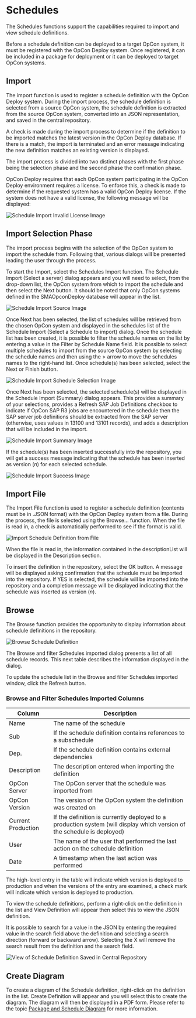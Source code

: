 # Schedules

The Schedules functions support the capabilities required to import and view schedule definitions.

Before a schedule definition can be deployed to a target OpCon system, it must be registered with the OpCon Deploy system. Once registered, it can be included in a package for deployment or it can be deployed to target OpCon systems.

## Import

The import function is used to register a schedule definition with the OpCon Deploy system. During the import process, the schedule definition is selected from a source OpCon system, the schedule definition is extracted from the source OpCon system, converted into an JSON representation, and saved in the central repository.

A check is made during the import process to determine if the definition to be imported matches the latest version in the OpCon Deploy database. If there is a match, the import is terminated and an error message indicating the new definition matches an existing version is displayed.

The import process is divided into two distinct phases with the first phase being the selection phase and the second phase the confirmation phase.

OpCon Deploy requires that each OpCon system participating in the OpCon Deploy environment requires a license. To enforce this, a check is made to determine if the requested system has a valid OpCon Deploy license. If the system does not have a valid license, the following message will be displayed:

![Schedule Import Invalid License Image](/img/schedule-import-invalid-license.png)

## Import Selection Phase

The import process begins with the selection of the OpCon system to import the schedule from. Following that, various dialogs will be presented leading the user through the process.

To start the Import, select the Schedules Import function. The Schedule Import (Select a server) dialog appears and you will need to select, from the drop-down list, the OpCon system from which to import the schedule and then select the Next button. It should be noted that only OpCon systems defined in the SMAOpconDeploy database will appear in the list.

![Schedule Import Source Image](/img/schedule-import-source-system.png)

Once Next has been selected, the list of schedules will be retrieved from the chosen OpCon system and displayed in the schedules list of the Schedule Import (Select a Schedule to import) dialog. Once the schedule list has been created, it is possible to filter the schedule names on the list by entering a value in the Filter by Schedule Name field. It is possible to select multiple schedules to import from the source OpCon system by selecting the schedule names and then using the > arrow to move the schedules names to the right-hand list. Once schedule(s) has been selected, select the Next or Finish button.

![Schedule Import Schedule Selection Image](/img/schedule-import-schedule-selection.png)

Once Next has been selected, the selected schedule(s) will be displayed in the Schedule Import (Summary) dialog appears. This provides a summary of your selections, provides a Refresh SAP Job Definitions checkbox to indicate if OpCon SAP R3 jobs are encountered in the schedule then the SAP server job definitions should be extracted from the SAP server (otherwise, uses values in 13100 and 13101 records), and adds a description that will be included in the import.

![Schedule Import Summary Image](/img/schedule-import-summary.png)

If the schedule(s) has been inserted successfully into the repository, you will get a success message indicating that the schedule has been inserted as version (*n*) for each selected schedule.

![Schedule Import Success Image](/img/schedule-import-success-message.png)

## Import File

The Import File function is used to register a schedule definition (contents must be in .JSON format) with the OpCon Deploy system from a file. During the process, the file is selected using the Browse... function. When the file is read in, a check is automatically performed to see if the format is valid.

![Import Schedule Definition from File](/img/import-schedule-definition-file.png)

When the file is read in, the information contained in the descriptionList will be displayed in the Description section.

To insert the definition in the repository, select the OK button. A message will be displayed asking confirmation that the schedule must be imported into the repository. If YES is selected, the schedule will be imported into the repository and a completion message will be displayed indicating that the schedule was inserted as version (*n*).

## Browse

The Browse function provides the opportunity to display information about schedule definitions in the repository.

![Browse Schedule Definition](/img/browse-schedule-definition.png)

The Browse and filter Schedules imported dialog presents a list of all schedule records. This next table describes the information displayed in the dialog.

To update the schedule list in the Browse and filter Schedules imported window, click the Refresh button.

### Browse and Filter Schedules Imported Columns

| Column | Description |
| ------ | ----------- |
| Name | The name of the schedule |
| Sub | If the schedule definition contains references to a subschedule |
| Dep. | If the schedule definition contains external dependencies |
| Description | The description entered when importing the definition |
| OpCon Server | The OpCon server that the schedule was imported from |
| OpCon Version | The version of the OpCon system the definition was created on |
| Current Production | If the definition is currently deployed to a production system (will display which version of the schedule is deployed) |
| User | The name of the user that performed the last action on the schedule definition |
| Date | A timestamp when the last action was performed |

The high-level entry in the table will indicate which version is deployed to production and when the versions of the entry are examined, a check mark will indicate which version is deployed to production.

To view the schedule definitions, perform a right-click on the definition in the list and View Definition will appear then select this to view the JSON definition.

It is possible to search for a value in the JSON by entering the required value in the search field above the definition and selecting a search direction (forward or backward arrow). Selecting the X will remove the search result from the definition and the search field.

![View of Schedule Definition Saved in Central Repository](/img/view-schedule-definition-repository.png)

## Create Diagram

To create a diagram of the Schedule definition, right-click on the definition in the list. Create Definition will appear and you will select this to create the diagram. The diagram will then be displayed in a PDF form. Please refer to the topic [Package and Schedule Diagram](package-and-schedule-diagram) for more information.